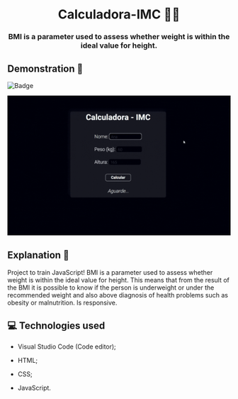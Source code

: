 #
<h1 align = 'center'> Calculadora-IMC 🏋️‍♂️</h1>
<h3 align = 'center'> BMI is a parameter used to assess whether weight is within the ideal value for height. </h1>
 
 ## Demonstration 👀 
 
  ![Badge](https://img.shields.io/static/v1?label=DEV&message=Tamila&color=ffd500&style=flat&logo=)
 
 ![homepage](https://github.com/TamilaCambe/CalculadoraIMC/blob/main/assets/Design%20sem%20nome%20(6).gif)
 
 ## Explanation 📑
 
 <p> Project to train JavaScript!
BMI is a parameter used to assess whether weight is within the ideal value for height. This means that from the result of the BMI it is possible to know if the person is underweight or under the recommended weight and also above diagnosis of health problems such as obesity or malnutrition. Is responsive.<p>
 
 ## 💻 Technologies used

 * Visual Studio Code (Code editor);

* HTML;

* CSS;

* JavaScript.

